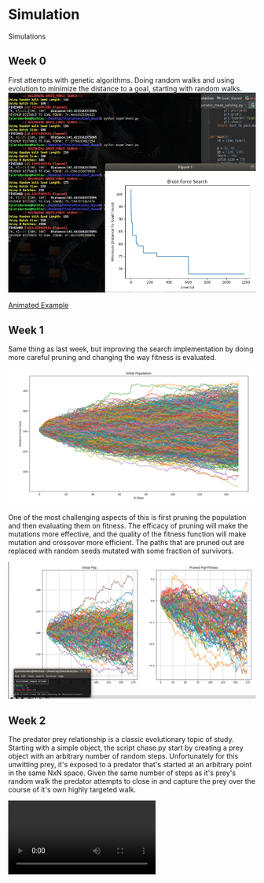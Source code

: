 # Simulation
Simulations

## Week 0
First attempts with genetic algorithms. Doing random walks and
using evolution to minimize the distance to a goal, starting with
random walks. 
![UI](https://raw.githubusercontent.com/TylersDurden/Simulation/master/Goal_Based/wk0/brute_force.png)

[Animated Example](https://www.youtube.com/embed/fgHmwojZgBo)

## Week 1
Same thing as last week, but improving the search implementation
by doing more careful pruning and changing the way fitness is 
evaluated. 

![InitialPop](https://raw.githubusercontent.com/TylersDurden/Simulation/master/Goal_Based/wk1/Initial_Population.png)

One of the most challenging aspects of this is first pruning the population
and then evaluating them on fitness. The efficacy of pruning will make the
mutations more effective, and the quality of the fitness function will make
mutation and crossover more efficient. The paths that are pruned out are 
replaced with random seeds mutated with some fraction of survivors. 

![pruning](https://raw.githubusercontent.com/TylersDurden/Simulation/master/Goal_Based/wk1/pruning.png)

## Week 2 

The predator prey relationship is a classic evolutionary topic of study. 
Starting with a simple object, the script chase.py start by creating a prey
object with an arbitrary number of random steps. Unfortunately for this 
unwitting prey, it's exposed to a predator that's started at an arbitrary point
in the same NxN space. Given the same number of steps as it's prey's random walk
the predator attempts to close in and capture the prey over the course of it's own
highly targeted walk. 

![chase](https://raw.githubusercontent.com/TylersDurden/Simulation/master/Videos/basic_chase.mp4)  
